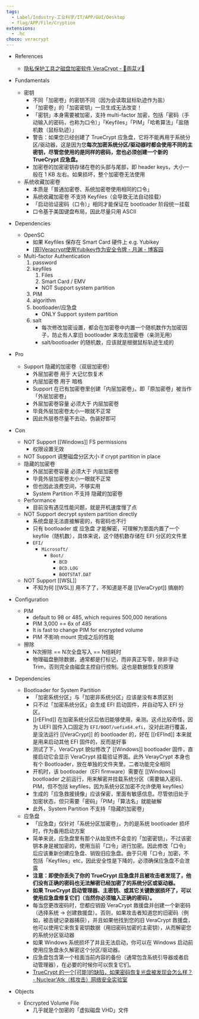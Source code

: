 ```yaml
---
tags:
  - Label/Industry-工业科学/IT/APP/GUI/Desktop
  - flag/APP/File/Cryption
extensions:
  - .hc
choco: veracrypt
---
```


- References
    - [隐私保护工具之磁盘加密软件 VeraCrypt - 🔰雨苁ℒ🔰](https://www.ddosi.org/veracrypt/)

- Fundamentals
    - 密钥
        - 不同「加密卷」的密钥不同（因为会读取鼠标轨迹作为盐）
        - 「加密卷」的「加密密钥」一旦生成无法改变！
        - 「密钥」本身需要被加密，支持 multi-factor 加密，包括「密码（手动输入的密码，也称为口令）」「Keyfiles」「PIM」「哈希算法」「盐随机数（鼠标轨迹）」
        - 警告：如果您已经创建了 TrueCrypt 应急盘，它将不能再用于系统分区/驱动器，这是因为您**每次加密系统分区/驱动器时都会使用不同的主密钥，尽管您使用的是同样的密码，您也必须创建一个新的 TrueCrypt 应急盘。**
        - 加密卷的加密密钥存储在卷的头部与尾部，即 header keys，大小一般在 1 KB 左右。如果损坏，整个加密卷无法使用
    - 系统收藏加密卷
        - 本质是「普通加密卷、系统加密卷使用相同的口令」
        - 系统收藏加密卷 不支持 Keyfiles（会导致无法自动挂载）
        - 「启动验证密码（口令）」相同才能保证在 bootloader 阶段统一挂载
        - 口令基于美国键盘布局，因此尽量只用 ASCII

- Dependencies
    - OpenSC
        - 如果 Keyfiles 保存在 Smart Card 硬件上 e.g. Yubikey
        - [[原]Veracrypt使用Yubikey作为安全令牌 - 月渊 - 博客园](https://www.cnblogs.com/yzpopulation/p/10657657.html)
    - Multi-factor Authentication
        1. password
        2. keyfiles
            1. Files
            2. Smart Card / EMV
            - NOT Support system partition
        3. PIM
        4. algorithm
        5. bootloader/应急盘
            - ONLY Support system partition
        6. salt
            - 每次修改加密设置，都会在加密卷中内置一个随机数作为加密因子，防止有人拿旧 bootloader 来攻击加密卷（亲测无用）
            - salt/bootloader 的随机数，应该就是根据鼠标轨迹生成的

- Pro
    - Support 隐藏的加密卷（双层加密卷）
        - 外层加密卷 用于 大记忆恢复术
        - 内层加密卷 用于 暗格
        - Support 在已有加密卷里创建「内层加密卷」。即「原加密卷」被当作「外层加密卷」
        - 外层加密卷容量 必须大于 内层加密卷
        - 毕竟外层加密卷太小一眼就不正常
        - 因此外层卷尽量不去动，伪装好即可

- Con
    - NOT Support [[Windows]] FS permissions
        - 权限设置无效
    - NOT Support 调整磁盘分区大小 if crypt partition in place
    - 隐藏的加密卷
        - 外层加密卷容量 必须大于 内层加密卷
        - 毕竟外层加密卷太小一眼就不正常
        - 但也因此浪费空间，不够实用
        - System Partition 不支持 隐藏的加密卷
    - Performance
        - 目前没有遇见性能问题，就是开机速度慢了点
    - NOT Support decrypt system partition directly
        - 系统盘是无法直接解密的，有密码也不行
        - 只有 bootloader 或 应急盘 才能解密，可理解为里面内置了一个 keyfile（随机数），具体来说，这个随机数存储在 EFI 分区的文件里
        - `EFI/`
            - `Microsoft/`
                - `Boot/`
                    - `BCD`
                    - `BCD.LOG`
                    - `BOOTSTAT.DAT`
    - NOT Support [[WSL]]
        - 不知为何 [[WSL]] 用不了了，不知道是不是 [[VeraCrypt]] 搞崩的

- Configuration
    - PIM
        - default to 98 or 485, which requires 500,000 iterations
        - PIM 3,000 == 6x of 485
        - It is fast to change PIM for encrypted volume
        - PIM 不影响 mount 完成之后的性能
    - 擦除
        - N次擦除 == N次全盘写入 == N倍耗时
        - 物理磁盘删除数据，通常都是打标记，而非真正写零，除非手动 Trim，否则完全由磁盘主控自行控制。这也是数据恢复的原理

- Dependencies
    - Bootloader for System Partition
        - 「加密系统分区」与「加密非系统分区」应该是没有本质区别
        - 只不过「加密系统分区」会生成 EFI 启动固件，并自动写入 EFI 分区。
        - [[rEFInd]] 在加密系统分区后依旧能够使用，亲测。这点比较奇怪，因为 UEFI 固件入口固定为 `EFI/BOOT/uefix64.efi`，没对此进行覆盖，是没法运行 [[VeraCrypt]] 的 bootloader 的，好在 [[rEFInd]] 本来就是用来启动其他 EFI 固件的，反而是好事
        - 测试了下，VeraCrypt 貌似修改了 [[Windows]] bootloader 固件，直接启动它会显示 VeraCrypt 挂载验证界面。此外 VerayCrypt 本身也有个 Bootloader，放在单独的文件夹里。二者功能完全相同
        - 开机时，该 bootloader（EFI firmware）需要在 [[Windows]] bootloader 之前运行，用来解密并挂载系统分区（需要输入密码、PIM，但不包括 keyfiles，因为系统分区加密不允许使用 keyfiles）
        - 生成的「应急救援镜像」应该保密，里面有敏感信息。尽管依旧处于加密状态，但只需要「密码」「PIM」「算法名」就能破解
        - 此外，System Partition 不支持「隐藏的加密卷」
    - 应急盘
        - 「应急盘」仅针对「系统分区加密卷」，为的是系统 bootloader 损坏时，作为备用启动方案
        - 简单来说，应急盘里有那个从始至终不会变的「加密密钥」，不过该密钥本身是被加密的，使用当前「口令」进行加密。因此修改「口令」后应该重新创建应急盘、销毁旧应急盘。由于只用「口令」加密，不包括「Keyfiles」etc，因此安全性是下降的，必须确保应急盘不会泄露
        - **注意：即使你丢失了你的 TrueCrypt 应急盘并且被攻击者发现了，他们没有正确的密码也无法解密已经加密了的系统分区或驱动器。**
        - **如果 TrueCrypt 启动管理器、主密钥、或其它关键数据损坏了，可以使用应急盘修复它们（当然你必须输入正确的密码）。**
        - 每当您更改密码时，您都应销毁 VeraCrypt 救援盘并创建一个新密码（选择系统 -> 创建救援盘）。否则，如果攻击者知道您的旧密码（例如，被击键记录器捕获），并且如果他找到您的旧 VeraCrypt 救援盘，他可以使用它来恢复密钥数据（用旧密码加密的主密钥），从而解密您的系统分区驱动器
        - 如果 Windows 系统损坏了并且无法启动，你可以在 Windows 启动前使用应急盘永久解密这个分区/驱动器。
        - 应急盘包含第一个柱面当前内容的备份（通常包含系统引导器或者启动管理器），在必要的时候你可以恢复它们。
        - [TrueCrypt 的一个[可能]的缺陷，如果密码恢复光盘被发现会怎么样？ - Nuclear'Atk（核攻击）网络安全实验室](https://lcx.cc/post/4282/)

- Objects
    - Encrypted Volume File
        - 几乎就是个加密的「虚拟磁盘 VHD」文件
